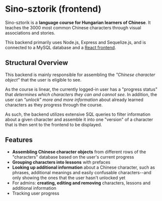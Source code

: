# Sino-sztorik (frontend)

Sino-sztorik is a **language course for Hungarian learners of Chinese**. It teaches the 3000 most common Chinese characters through visual associations and stories.

This backend primarily uses Node.js, Express and Sequelize.js, and is connected to a MySQL database and a [React frontend](https://github.com/x22tri/sino-sztorik).

## Structural Overview

This backend is mainly responsible for assembling the *"Chinese character object"* that the user is eligible to see. 

As the course is linear, the currently logged-in user has a "progress status" that *determines which characters they can and cannot see*. In addition, the user can *"unlock" more and more information* about already learned characters as they progress through the course. 

As such, the backend utilizes extensive SQL queries to filter information about a given character and assemble it into one "version" of a character that is then sent to the frontend to be displayed.

## Features

- **Assembling Chinese character objects** from different rows of the "characters" database based on the user's current progress
- **Grouping characters into lessons** with prefaces
- **Looking up additional information** about a Chinese character, such as phrases, additional meanings and easily confusable characters--and only showing the ones that the user hasn't unlocked yet
- For admins: **creating, editing and removing** characters, lessons and additional information
- Tracking user progress